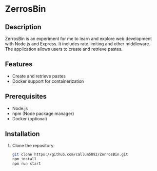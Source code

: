 # ZerrosBin

## Description

ZerrosBin is an experiment for me to learn and explore web development with Node.js and Express. It includes rate limiting and other middleware. The application allows users to create and retrieve pastes.

## Features

- Create and retrieve pastes
- Docker support for containerization

## Prerequisites

- Node.js
- npm (Node package manager)
- Docker (optional)

## Installation

1. Clone the repository:

   ```bash
   git clone https://github.com/callum5892/ZerrosBin.git
   npm install
   npm run start
